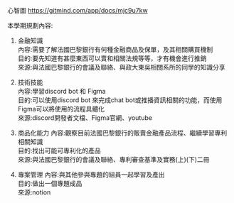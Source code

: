 心智圖
https://gitmind.com/app/docs/mjc9u7kw


本學期規劃內容:
1. 金融知識  
 內容:需要了解法國巴黎銀行有何種金融商品及保單，及其相關購買機制  
 目的:要先知道有甚麼東西可以賣和相關法規等等，才有機會進行推銷  
 來源:與法國巴黎銀行的會議及聯絡、與政大東吳相關系所的同學的知識分享  
 
2. 技術技能  
 內容:學習discord bot 和 Figma  
 目的:可以使用discord bot 來完成chat bot或推播資訊相關的功能，而使用Figma可以將使用的流程具體化  
 來源:discord開發者文檔、Figma官網、youtube  
 
3. 商品化能力
 內容:觀察目前法國巴黎銀行的販賣金融產品流程、繼續學習專利相關知識  
 目的:找出可能可專利化的產品  
 來源:與法國巴黎銀行的會議及聯絡、專利審查基準及實務(上)(下)二冊    
 
4. 專案管理
  內容:與其他參與專題的組員一起學習及產出  
  目的:做出一個專題成品  
  來源:notion  
 



 
